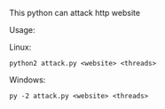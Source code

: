 This python can attack http website

Usage:
    
  Linux:
 
    python2 attack.py <website> <threads>
 Windows:
 
    py -2 attack.py <website> <threads>
